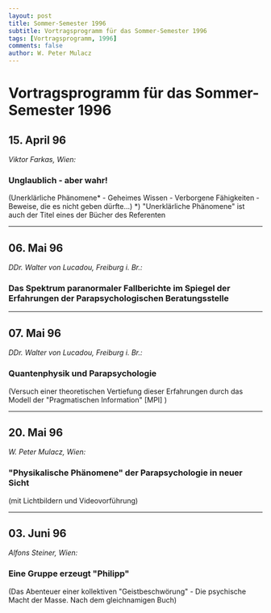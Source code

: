 ```yaml
---
layout: post
title: Sommer-Semester 1996
subtitle: Vortragsprogramm für das Sommer-Semester 1996
tags: [Vortragsprogramm, 1996]
comments: false
author: W. Peter Mulacz
---
```


# Vortragsprogramm für das Sommer-Semester 1996

## 15. April 96 
_Viktor Farkas, Wien:_
### Unglaublich - aber wahr!
(Unerklärliche Phänomene* - Geheimes Wissen -   Verborgene Fähigkeiten - Beweise, die es nicht geben dürfte...)
*) "Unerklärliche Phänomene" ist auch der Titel eines der Bücher des Referenten

___

## 06. Mai 96 
_DDr. Walter von Lucadou, Freiburg i. Br.:_
### Das Spektrum paranormaler Fallberichte im Spiegel der Erfahrungen der Parapsychologischen Beratungsstelle

___

## 07. Mai 96 
_DDr. Walter von Lucadou, Freiburg i. Br.:_
### Quantenphysik und Parapsychologie
(Versuch einer theoretischen Vertiefung dieser Erfahrungen durch das Modell der "Pragmatischen Information" [MPI] )

___

## 20. Mai 96
_W. Peter Mulacz, Wien:_
### "Physikalische Phänomene" der Parapsychologie in neuer Sicht
(mit Lichtbildern und Videovorführung)

___

## 03. Juni 96
_Alfons Steiner, Wien:_
### Eine Gruppe erzeugt "Philipp"
(Das Abenteuer einer kollektiven "Geistbeschwörung" - Die psychische Macht der Masse. Nach dem gleichnamigen Buch)

          